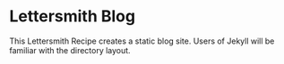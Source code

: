 # Lettersmith Blog

This Lettersmith Recipe creates a static blog site. Users of Jekyll will be familiar with the directory layout.